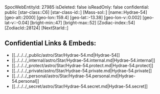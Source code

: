﻿---
location: [-13.38,159.4,2000]
type: Star
tags:
- astro/Star

---
SpocWebEntityId: 27985
isDeleted: false
isReadOnly: false
confidential: public
[star-class::C6]
[star-class-id::]
[Mass-sol::]
[name::Hydrae-54]
[geo-alt::2000]
[geo-lon::159.4]
[geo-lat::-13.38]
[geo-lon-v::0.002]
[geo-lat-v::-0.04]
[bright-min::47]
[bright-max::52]
[Zodiac-index::54]
[ZodiacId::28124]
[NextStarId::]



## Confidential Links & Embeds: 
- [[../../../_public/astro/Star/Hydrae-54.md|Hydrae-54]] 
- [[../../../_internal/astro/Star/Hydrae-54.internal.md|Hydrae-54.internal]] 
- [[../../../_protect/astro/Star/Hydrae-54.protect.md|Hydrae-54.protect]] 
- [[../../../_private/astro/Star/Hydrae-54.private.md|Hydrae-54.private]] 
- [[../../../_personal/astro/Star/Hydrae-54.personal.md|Hydrae-54.personal]] 
- [[../../../_secret/astro/Star/Hydrae-54.secret.md|Hydrae-54.secret]]

